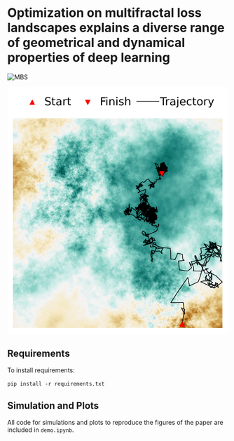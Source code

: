 # Optimization on multifractal loss landscapes explains a diverse range of geometrical and dynamical properties of deep learning

![MBS](doc/images/total_landscape.png)

![trajectory](doc/images/trajectory.png)

## Requirements

To install requirements:

```setup
pip install -r requirements.txt
```

## Simulation and Plots

All code for simulations and plots to reproduce the figures of the paper are included in `demo.ipynb`.